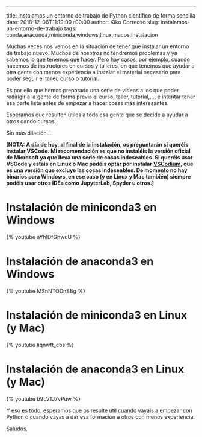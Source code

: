 ---
title: Instalamos un entorno de trabajo de Python científico de forma sencilla
date: 2018-12-06T11:19:00+00:00
author: Kiko Correoso 
slug: instalamos-un-entorno-de-trabajo 
tags: conda,anaconda,miniconda,windows,linux,macos,instalacion

Muchas veces nos vemos en la situación de tener que instalar un entorno de trabajo nuevo. Muchos de nosotros no tendremos problemas y ya sabemos lo que tenemos que hacer. Pero hay casos, por ejemplo, cuando hacemos de instructores en cursos y talleres, en que tenemos que ayudar a otra gente con menos experiencia a instalar el material necesario para poder seguir el taller, curso o tutorial.

Es por ello que hemos preparado una serie de vídeos a los que poder redirigir a la gente de forma previa al curso, taller, tutorial,..., e intentar tener esa parte lista antes de empezar a hacer cosas más interesantes.

Esperamos que resulten útiles a toda esa gente que se decide a ayudar a otros dando cursos.

Sin más dilación...

**[NOTA: A día de hoy, al final de la instalación, os preguntarán si queréis instalar VSCode. Mi recomendación es que no instaléis la versión oficial de Microsoft ya que lleva una serie de cosas indeseables. Si queréis usar VSCode y estáis en Linux o Mac podéis optar por instalar [VSCodium](https://github.com/VSCodium/vscodium), que es una versión que excluye las cosas indeseables. De momento no hay binarios para Windows, en ese caso (y en Linux y Mac también) siempre podéis usar otros IDEs como JupyterLab, Spyder u otros.]**

# Instalación de miniconda3 en Windows

{% youtube aYhlDfGhwuU %}

# Instalación de anaconda3 en Windows

{% youtube MSnNTODnSBg %}

# Instalación de miniconda3 en Linux (y Mac)

{% youtube liqnwft_cbs %}

# Instalación de anaconda3 en Linux (y Mac)

{% youtube b9LV1J7vPuw %}

Y eso es todo, esperamos que os resulte útil cuando vayáis a empezar con Python o cuando vayas a dar esa formación a otros con menos experiencia.

Saludos.

